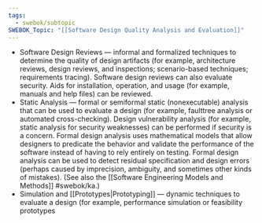 ```yaml
---
tags:
  - swebok/subtopic
SWEBOK_Topic: "[[Software Design Quality Analysis and Evaluation]]"
---
```

- Software Design Reviews — informal and formalized techniques to determine the quality of design artifacts (for example, architecture reviews, design reviews, and inspections; scenario-based techniques; requirements tracing). Software design reviews can also evaluate security. Aids for installation, operation, and usage (for example, manuals and help files) can be reviewed.
- Static Analysis — formal or semiformal static (nonexecutable) analysis that can be used to evaluate a design (for example, faulttree analysis or automated cross-checking). Design vulnerability analysis (for example, static analysis for security weaknesses) can be performed if security is a concern. Formal design analysis uses mathematical models that allow designers to predicate the behavior and validate the performance of the software instead of having to rely entirely on testing. Formal design analysis can be used to detect residual specification and design errors (perhaps caused by imprecision, ambiguity, and sometimes other kinds of mistakes). (See also the [[Software Engineering Models and Methods]] #swebok/ka.)
- Simulation and [[Prototypes|Prototyping]] — dynamic techniques to evaluate a design (for example, performance simulation or feasibility prototypes